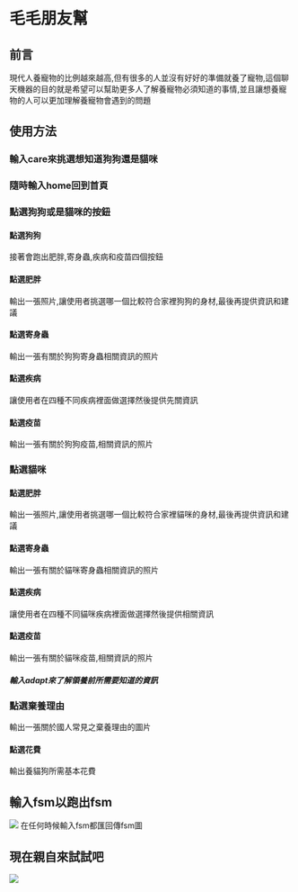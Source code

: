 # 毛毛朋友幫

## 前言
現代人養寵物的比例越來越高,但有很多的人並沒有好好的準備就養了寵物,這個聊天機器的目的就是希望可以幫助更多人了解養寵物必須知道的事情,並且讓想養寵物的人可以更加理解養寵物會遇到的問題

## 使用方法
### 輸入care來挑選想知道狗狗還是貓咪
### 隨時輸入home回到首頁
### 點選狗狗或是貓咪的按鈕
#### 點選狗狗
接著會跑出肥胖,寄身蟲,疾病和疫苗四個按鈕
#### 點選肥胖
輸出一張照片,讓使用者挑選哪一個比較符合家裡狗狗的身材,最後再提供資訊和建議
#### 點選寄身蟲
輸出一張有關於狗狗寄身蟲相關資訊的照片
#### 點選疾病
讓使用者在四種不同疾病裡面做選擇然後提供先關資訊
#### 點選疫苗
輸出一張有關於狗狗疫苗,相關資訊的照片
### 點選貓咪 
#### 點選肥胖
輸出一張照片,讓使用者挑選哪一個比較符合家裡貓咪的身材,最後再提供資訊和建議
#### 點選寄身蟲
輸出一張有關於貓咪寄身蟲相關資訊的照片
#### 點選疾病
讓使用者在四種不同貓咪疾病裡面做選擇然後提供相關資訊
#### 點選疫苗
輸出一張有關於貓咪疫苗,相關資訊的照片
##### 輸入adapt來了解領養前所需要知道的資訊
### 點選棄養理由
輸出一張關於國人常見之棄養理由的圖片
#### 點選花費
輸出養貓狗所需基本花費
## 輸入fsm以跑出fsm
![](https://imgur.com/aispSB6.jpg)
在任何時候輸入fsm都匯回傳fsm圖

## 現在親自來試試吧

![](https://imgur.com/h8JgAed.jpg)
